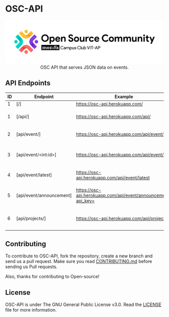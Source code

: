 # OSC-API

<p align="center">
    <a href="https://github.com/Open-Source-Community-VIT-AP/OSC-API"><img src="assets/Long_logo.png" alt="Logo" border="0"></a>
    <br>OSC API that serves JSON data on events.
</p>

## API Endpoints

| ID  | Endpoint                 | Example                                                       | Details                                              |
| --- | ------------------------ | ------------------------------------------------------------- | ---------------------------------------------------- |
| 1   | [/]                      | https://osc-api.herokuapp.com/                                | Index.                                               |
| 1   | [/api/]                  | https://osc-api.herokuapp.com/api/                            | API Base endpoint with documentation                 |
| 2   | [api/event/]             | https://osc-api.herokuapp.com/api/event/                      | GET complete data on all the events.                 |
| 3   | [api/event/\<int:id>]    | https://osc-api.herokuapp.com/api/event/8                     | GET data from a particular event (from Event ID).    |
| 4   | [api/event/latest]       | https://osc-api.herokuapp.com/api/event/latest                | GET data of the latest OSC event.                    |
| 5   | [api/event/announcement] | https://osc-api.herokuapp.com/api/event/announcement?api_key= | POST to this endpoint to send a discord announcement |
| 6   | [api/projects/] | https://osc-api.herokuapp.com/api/projects | GET all public repos from the github organisation. |

## Contributing

To contribute to OSC-API, fork the repository, create a new branch and send us a pull request. Make sure you read [CONTRIBUTING.md](https://github.com/Open-Source-Community-VIT-AP/OSC-API/blob/main/.github/CONTRIBUTING.md) before sending us Pull requests.

Also, thanks for contributing to Open-source!

## License

OSC-API is under The GNU General Public License v3.0. Read the [LICENSE](https://github.com/Open-Source-Community-VIT-AP/OSC-API/blob/main/LICENSE) file for more information.
